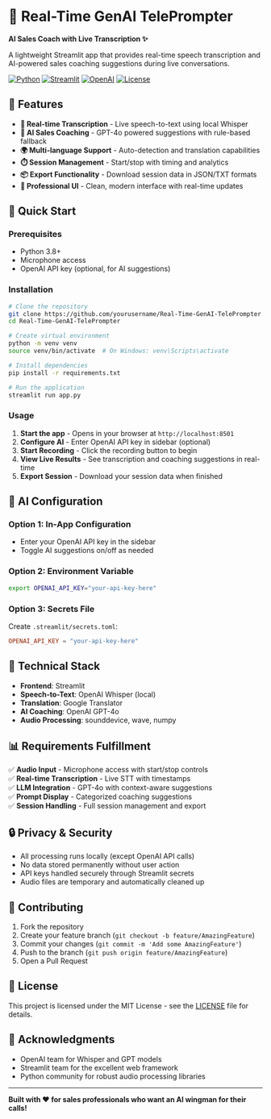 # 🎤 Real-Time GenAI TelePrompter

**AI Sales Coach with Live Transcription ✨**

A lightweight Streamlit app that provides real-time speech transcription and AI-powered sales coaching suggestions during live conversations.

[![Python](https://img.shields.io/badge/Python-3.8+-blue.svg)](https://python.org)
[![Streamlit](https://img.shields.io/badge/Streamlit-1.28+-red.svg)](https://streamlit.io)
[![OpenAI](https://img.shields.io/badge/OpenAI-GPT--4o-green.svg)](https://openai.com)
[![License](https://img.shields.io/badge/License-MIT-yellow.svg)](LICENSE)

## 🎯 Features

- **🎤 Real-time Transcription** - Live speech-to-text using local Whisper
- **🤖 AI Sales Coaching** - GPT-4o powered suggestions with rule-based fallback
- **🌍 Multi-language Support** - Auto-detection and translation capabilities
- **⏱️ Session Management** - Start/stop with timing and analytics
- **📦 Export Functionality** - Download session data in JSON/TXT formats
- **🎨 Professional UI** - Clean, modern interface with real-time updates

## 🚀 Quick Start

### Prerequisites
- Python 3.8+
- Microphone access
- OpenAI API key (optional, for AI suggestions)

### Installation
```bash
# Clone the repository
git clone https://github.com/yourusername/Real-Time-GenAI-TelePrompter.git
cd Real-Time-GenAI-TelePrompter

# Create virtual environment
python -m venv venv
source venv/bin/activate  # On Windows: venv\Scripts\activate

# Install dependencies
pip install -r requirements.txt

# Run the application
streamlit run app.py
```

### Usage
1. **Start the app** - Opens in your browser at `http://localhost:8501`
2. **Configure AI** - Enter OpenAI API key in sidebar (optional)
3. **Start Recording** - Click the recording button to begin
4. **View Live Results** - See transcription and coaching suggestions in real-time
5. **Export Session** - Download your session data when finished

## 🤖 AI Configuration

### Option 1: In-App Configuration
- Enter your OpenAI API key in the sidebar
- Toggle AI suggestions on/off as needed

### Option 2: Environment Variable
```bash
export OPENAI_API_KEY="your-api-key-here"
```

### Option 3: Secrets File
Create `.streamlit/secrets.toml`:
```toml
OPENAI_API_KEY = "your-api-key-here"
```

## 🔧 Technical Stack

- **Frontend**: Streamlit
- **Speech-to-Text**: OpenAI Whisper (local)
- **Translation**: Google Translator
- **AI Coaching**: OpenAI GPT-4o
- **Audio Processing**: sounddevice, wave, numpy

## 📊 Requirements Fulfillment

✅ **Audio Input** - Microphone access with start/stop controls  
✅ **Real-time Transcription** - Live STT with timestamps  
✅ **LLM Integration** - GPT-4o with context-aware suggestions  
✅ **Prompt Display** - Categorized coaching suggestions  
✅ **Session Handling** - Full session management and export  

## 🔒 Privacy & Security

- All processing runs locally (except OpenAI API calls)
- No data stored permanently without user action
- API keys handled securely through Streamlit secrets
- Audio files are temporary and automatically cleaned up

## 🤝 Contributing

1. Fork the repository
2. Create your feature branch (`git checkout -b feature/AmazingFeature`)
3. Commit your changes (`git commit -m 'Add some AmazingFeature'`)
4. Push to the branch (`git push origin feature/AmazingFeature`)
5. Open a Pull Request

## 📄 License

This project is licensed under the MIT License - see the [LICENSE](LICENSE) file for details.

## 🙏 Acknowledgments

- OpenAI team for Whisper and GPT models
- Streamlit team for the excellent web framework
- Python community for robust audio processing libraries

---

**Built with ❤️ for sales professionals who want an AI wingman for their calls!**
